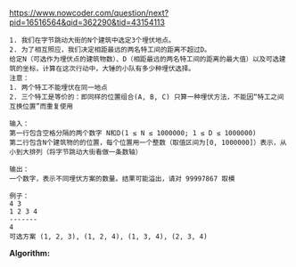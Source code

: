 https://www.nowcoder.com/question/next?pid=16516564&qid=362290&tid=43154113
````
1. 我们在字节跳动大街的N个建筑中选定3个埋伏地点。
2. 为了相互照应，我们决定相距最远的两名特工间的距离不超过D。
给定N（可选作为埋伏点的建筑物数）、D（相距最远的两名特工间的距离的最大值）以及可选建筑的坐标，计算在这次行动中，大锤的小队有多少种埋伏选择。
注意：
1. 两个特工不能埋伏在同一地点
2. 三个特工是等价的：即同样的位置组合(A, B, C) 只算一种埋伏方法，不能因“特工之间互换位置”而重复使用

输入：
第一行包含空格分隔的两个数字 N和D(1 ≤ N ≤ 1000000; 1 ≤ D ≤ 1000000)
第二行包含N个建筑物的的位置，每个位置用一个整数（取值区间为[0, 1000000]）表示，从小到大排列（将字节跳动大街看做一条数轴）

输出：
一个数字，表示不同埋伏方案的数量。结果可能溢出，请对 99997867 取模

例子：
4 3
1 2 3 4
-------
4
可选方案 (1, 2, 3), (1, 2, 4), (1, 3, 4), (2, 3, 4)

````

**Algorithm:** <br />

